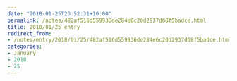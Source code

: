 ```yaml
---
date: "2018-01-25T23:52:31+10:00"
permalink: /notes/482af516d559936de284e6c20d2937d68f5badce.html
title: 2018/01/25 entry
redirect_from:
- /notes/entry/2018/01/25/482af516d559936de284e6c20d2937d68f5badce.html
categories:
- January
- 2018
- 25
---
```

